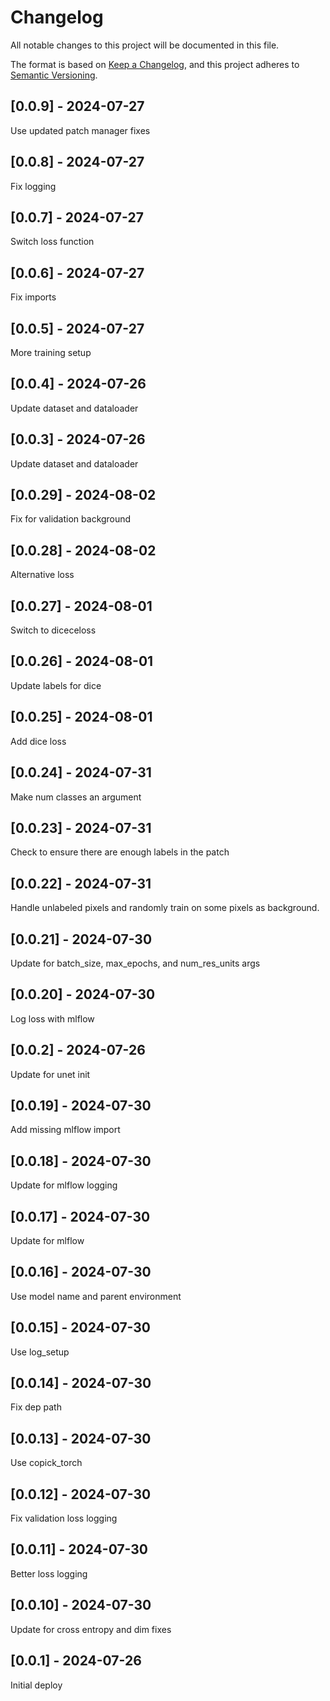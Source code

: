 # Changelog
All notable changes to this project will be documented in this file.

The format is based on [Keep a Changelog](https://keepachangelog.com/en/1.0.0/),
and this project adheres to [Semantic Versioning](https://semver.org/spec/v2.0.0.html).

## [0.0.9] - 2024-07-27
Use updated patch manager fixes

## [0.0.8] - 2024-07-27
Fix logging

## [0.0.7] - 2024-07-27
Switch loss function

## [0.0.6] - 2024-07-27
Fix imports

## [0.0.5] - 2024-07-27
More training setup

## [0.0.4] - 2024-07-26
Update dataset and dataloader

## [0.0.3] - 2024-07-26
Update dataset and dataloader

## [0.0.29] - 2024-08-02
Fix for validation background

## [0.0.28] - 2024-08-02
Alternative loss

## [0.0.27] - 2024-08-01
Switch to diceceloss

## [0.0.26] - 2024-08-01
Update labels for dice

## [0.0.25] - 2024-08-01
Add dice loss

## [0.0.24] - 2024-07-31
Make num classes an argument

## [0.0.23] - 2024-07-31
Check to ensure there are enough labels in the patch

## [0.0.22] - 2024-07-31
Handle unlabeled pixels and randomly train on some pixels as background.

## [0.0.21] - 2024-07-30
Update for batch_size, max_epochs, and num_res_units args

## [0.0.20] - 2024-07-30
Log loss with mlflow

## [0.0.2] - 2024-07-26
Update for unet init

## [0.0.19] - 2024-07-30
Add missing mlflow import

## [0.0.18] - 2024-07-30
Update for mlflow logging

## [0.0.17] - 2024-07-30
Update for mlflow

## [0.0.16] - 2024-07-30
Use model name and parent environment

## [0.0.15] - 2024-07-30
Use log_setup

## [0.0.14] - 2024-07-30
Fix dep path

## [0.0.13] - 2024-07-30
Use copick_torch

## [0.0.12] - 2024-07-30
Fix validation loss logging

## [0.0.11] - 2024-07-30
Better loss logging

## [0.0.10] - 2024-07-30
Update for cross entropy and dim fixes

## [0.0.1] - 2024-07-26
Initial deploy
